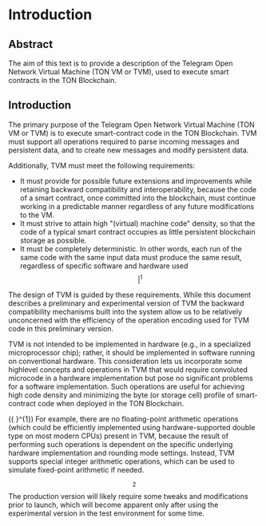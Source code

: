 # Introduction

## Abstract

The aim of this text is to provide a description of the Telegram Open Network Virtual Machine (TON VM or TVM), used to execute smart contracts in the TON Blockchain.

## Introduction

The primary purpose of the Telegram Open Network Virtual Machine (TON VM or TVM) is to execute smart-contract code in the TON Blockchain. TVM must support all operations required to parse incoming messages and persistent data, and to create new messages and modify persistent data.

Additionally, TVM must meet the following requirements:

* It must provide for possible future extensions and improvements while retaining backward compatibility and interoperability, because the code of a smart contract, once committed into the blockchain, must continue working in a predictable manner regardless of any future modifications to the VM.
* It must strive to attain high "(virtual) machine code" density, so that the code of a typical smart contract occupies as little persistent blockchain storage as possible.
* It must be completely deterministic. In other words, each run of the same code with the same input data must produce the same result, regardless of specific software and hardware used$$|^{1}$$

The design of TVM is guided by these requirements. While this document describes a preliminary and experimental version of TVM the backward compatibility mechanisms built into the system allow us to be relatively unconcerned with the efficiency of the operation encoding used for TVM code in this preliminary version.

TVM is not intended to be implemented in hardware (e.g., in a specialized microprocessor chip); rather, it should be implemented in software running on conventional hardware. This consideration lets us incorporate some highlevel concepts and operations in TVM that would require convoluted microcode in a hardware implementation but pose no significant problems for a software implementation. Such operations are useful for achieving high code density and minimizing the byte (or storage cell) profile of smart-contract code when deployed in the TON Blockchain.

({ }^{1}) For example, there are no floating-point arithmetic operations (which could be efficiently implemented using hardware-supported double type on most modern CPUs) present in TVM, because the result of performing such operations is dependent on the specific underlying hardware implementation and rounding mode settings. Instead, TVM supports special integer arithmetic operations, which can be used to simulate fixed-point arithmetic if needed.

$${ }^{2}$$ The production version will likely require some tweaks and modifications prior to launch, which will become apparent only after using the experimental version in the test environment for some time.
